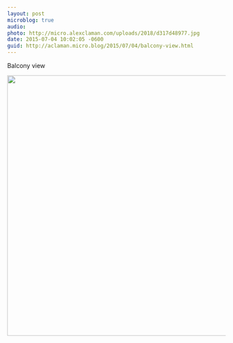 ```yaml
---
layout: post
microblog: true
audio: 
photo: http://micro.alexclaman.com/uploads/2018/d317d48977.jpg
date: 2015-07-04 10:02:05 -0600
guid: http://aclaman.micro.blog/2015/07/04/balcony-view.html
---
```

Balcony view

<img src="http://micro.alexclaman.com/uploads/2018/d317d48977.jpg" width="600" height="600" />
